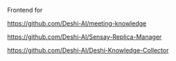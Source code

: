 Frontend for 

https://github.com/Deshi-AI/meeting-knowledge

https://github.com/Deshi-AI/Sensay-Replica-Manager

https://github.com/Deshi-AI/Deshi-Knowledge-Collector
